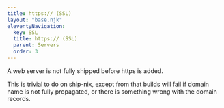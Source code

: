 ```yaml
---
title: https:// (SSL)
layout: "base.njk"
eleventyNavigation:
  key: SSL
  title: https:// (SSL)
  parent: Servers
  order: 3
---
```


A web server is not fully shipped before https is added.

This is trivial to do on ship-nix, except from that builds will fail if domain name is not fully propagated, or there is something wrong with the domain records.
